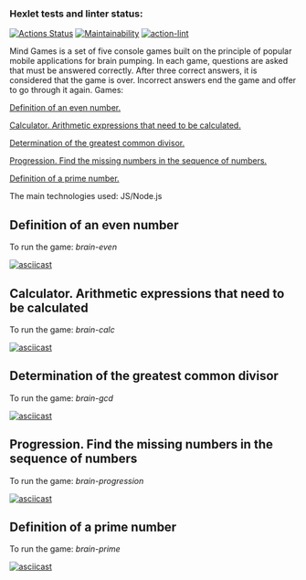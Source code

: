 ### Hexlet tests and linter status:
[![Actions Status](https://github.com/KatKaterina/frontend-project-lvl1/workflows/hexlet-check/badge.svg)](https://github.com/KatKaterina/frontend-project-lvl1/actions)
[![Maintainability](https://api.codeclimate.com/v1/badges/a99a88d28ad37a79dbf6/maintainability)](https://codeclimate.com/github/KatKaterina/frontend-project-lvl1)
[![action-lint](https://github.com/KatKaterina/frontend-project-lvl1/actions/workflows/action-lint.yml/badge.svg)](https://github.com/KatKaterina/frontend-project-lvl1/actions)


Mind Games is a set of five console games built on the principle of popular mobile applications for brain pumping. In each game, questions are asked that must be answered correctly. After three correct answers, it is considered that the game is over. Incorrect answers end the game and offer to go through it again. Games:

<a href="#brain-even">Definition of an even number.</a>

<a href="#brain-calc">Calculator. Arithmetic expressions that need to be calculated.</a>

<a href="#brain-gcd">Determination of the greatest common divisor.</a>

<a href="#brain-progression">Progression. Find the missing numbers in the sequence of numbers.</a>

<a href="#brain-prime">Definition of a prime number.</a>

The main technologies used: JS/Node.js

<div id="brain-even">
    <h2>Definition of an even number</h2>
</div>
    
To run the game: _brain-even_

[![asciicast](https://asciinema.org/a/439318.svg)](https://asciinema.org/a/439318)

<div id="brain-calc">
    <h2>Calculator. Arithmetic expressions that need to be calculated</h2>
</div>

To run the game: _brain-calc_

[![asciicast](https://asciinema.org/a/439350.svg)](https://asciinema.org/a/439350)

<div id="brain-gcd">
    <h2>Determination of the greatest common divisor</h2>
</div>

To run the game: _brain-gcd_

[![asciicast](https://asciinema.org/a/439508.svg)](https://asciinema.org/a/439508)

<div id="brain-progression">
    <h2>Progression. Find the missing numbers in the sequence of numbers</h2>
</div>

To run the game: _brain-progression_

[![asciicast](https://asciinema.org/a/439514.svg)](https://asciinema.org/a/439514)

<div id="brain-prime">
    <h2>Definition of a prime number</h2>
</div>

To run the game: _brain-prime_

[![asciicast](https://asciinema.org/a/439517.svg)](https://asciinema.org/a/439517)
